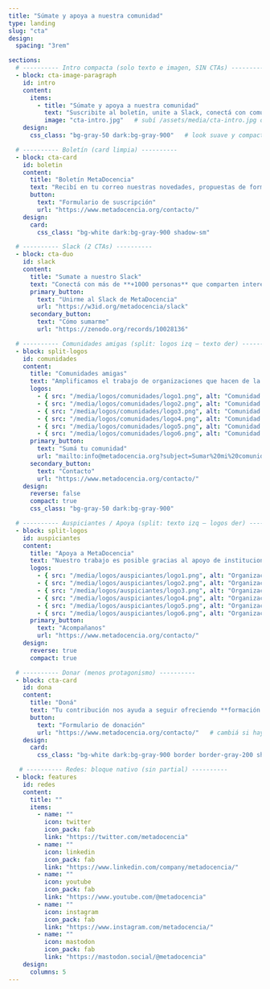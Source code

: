 ```yaml
---
title: "Súmate y apoya a nuestra comunidad"
type: landing
slug: "cta"
design:
  spacing: "3rem"

sections:
  # ---------- Intro compacta (solo texto e imagen, SIN CTAs) ----------
  - block: cta-image-paragraph
    id: intro
    content:
      items:
        - title: "Súmate y apoya a nuestra comunidad"
          text: "Suscribite al boletín, unite a Slack, conectá con comunidades amigas y apoyá a MetaDocencia. Crecemos la ciencia en red, con recursos abiertos y formación gratuita."
          image: "cta-intro.jpg"   # subí /assets/media/cta-intro.jpg o cambia la ruta
    design:
      css_class: "bg-gray-50 dark:bg-gray-900"   # look suave y compacto

  # ---------- Boletín (card limpia) ----------
  - block: cta-card
    id: boletin
    content:
      title: "Boletín MetaDocencia"
      text: "Recibí en tu correo nuestras novedades, propuestas de formación, oportunidades y eventos de interés. **[Ver ediciones anteriores](https://www.metadocencia.org/boletines/)**"
      button:
        text: "Formulario de suscripción"
        url: "https://www.metadocencia.org/contacto/"
    design:
      card:
        css_class: "bg-white dark:bg-gray-900 shadow-sm"

  # ---------- Slack (2 CTAs) ----------
  - block: cta-duo
    id: slack
    content:
      title: "Sumate a nuestro Slack"
      text: "Conectá con más de **+1000 personas** que comparten interés por la educación, la ciencia abierta y la colaboración."
      primary_button:
        text: "Unirme al Slack de MetaDocencia"
        url: "https://w3id.org/metadocencia/slack"
      secondary_button:
        text: "Cómo sumarme"
        url: "https://zenodo.org/records/10028136"

  # ---------- Comunidades amigas (split: logos izq — texto der) ----------
  - block: split-logos
    id: comunidades
    content:
      title: "Comunidades amigas"
      text: "Amplificamos el trabajo de organizaciones que hacen de la ciencia abierta un esfuerzo global, colectivo y comunitario."
      logos:
        - { src: "/media/logos/comunidades/logo1.png", alt: "Comunidad 1", url: "#" }
        - { src: "/media/logos/comunidades/logo2.png", alt: "Comunidad 2", url: "#" }
        - { src: "/media/logos/comunidades/logo3.png", alt: "Comunidad 3", url: "#" }
        - { src: "/media/logos/comunidades/logo4.png", alt: "Comunidad 4", url: "#" }
        - { src: "/media/logos/comunidades/logo5.png", alt: "Comunidad 5", url: "#" }
        - { src: "/media/logos/comunidades/logo6.png", alt: "Comunidad 6", url: "#" }
      primary_button:
        text: "Sumá tu comunidad"
        url: "mailto:info@metadocencia.org?subject=Sumar%20mi%20comunidad"
      secondary_button:
        text: "Contacto"
        url: "https://www.metadocencia.org/contacto/"
    design:
      reverse: false
      compact: true
      css_class: "bg-gray-50 dark:bg-gray-900"

  # ---------- Auspiciantes / Apoya (split: texto izq — logos der) ----------
  - block: split-logos
    id: auspiciantes
    content:
      title: "Apoya a MetaDocencia"
      text: "Nuestro trabajo es posible gracias al apoyo de instituciones y organizaciones que comparten nuestra misión."
      logos:
        - { src: "/media/logos/auspiciantes/logo1.png", alt: "Organización 1", url: "#" }
        - { src: "/media/logos/auspiciantes/logo2.png", alt: "Organización 2", url: "#" }
        - { src: "/media/logos/auspiciantes/logo3.png", alt: "Organización 3", url: "#" }
        - { src: "/media/logos/auspiciantes/logo4.png", alt: "Organización 4", url: "#" }
        - { src: "/media/logos/auspiciantes/logo5.png", alt: "Organización 5", url: "#" }
        - { src: "/media/logos/auspiciantes/logo6.png", alt: "Organización 6", url: "#" }
      primary_button:
        text: "Acompañanos"
        url: "https://www.metadocencia.org/contacto/"
    design:
      reverse: true
      compact: true

  # ---------- Donar (menos protagonismo) ----------
  - block: cta-card
    id: dona
    content:
      title: "Doná"
      text: "Tu contribución nos ayuda a seguir ofreciendo **formación gratuita**, generando **recursos abiertos** y fortaleciendo la **comunidad**."
      button:
        text: "Formulario de donación"
        url: "https://www.metadocencia.org/contacto/"   # cambiá si hay otra URL
    design:
      card:
        css_class: "bg-white dark:bg-gray-900 border border-gray-200 shadow-none"  # discreto

   # ---------- Redes: bloque nativo (sin partial) ----------
  - block: features
    id: redes
    content:
      title: ""
      items:
        - name: ""
          icon: twitter
          icon_pack: fab
          link: "https://twitter.com/metadocencia"
        - name: ""
          icon: linkedin
          icon_pack: fab
          link: "https://www.linkedin.com/company/metadocencia/"
        - name: ""
          icon: youtube
          icon_pack: fab
          link: "https://www.youtube.com/@metadocencia"
        - name: ""
          icon: instagram
          icon_pack: fab
          link: "https://www.instagram.com/metadocencia/"
        - name: ""
          icon: mastodon
          icon_pack: fab
          link: "https://mastodon.social/@metadocencia"
    design:
      columns: 5
---
```


